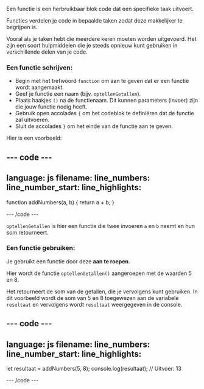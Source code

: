 Een functie is een herbruikbaar blok code dat een specifieke taak uitvoert.

Functies verdelen je code in bepaalde taken zodat deze makkelijker te begrijpen is.

Vooral als je taken hebt die meerdere keren moeten worden uitgevoerd. Het zijn een soort hulpmiddelen die je steeds opnieuw kunt gebruiken in verschillende delen van je code.

### Een functie schrijven:

- Begin met het trefwoord `function` om aan te geven dat er een functie wordt aangemaakt.
- Geef je functie een naam (bijv. `optellenGetallen`).
- Plaats haakjes `()` na de functienaam. Dit kunnen parameters (invoer) zijn die jouw functie nodig heeft.
- Gebruik open accolades `{` om het codeblok te definiëren dat de functie zal uitvoeren.
- Sluit de accolades `}` om het einde van de functie aan te geven.

Hier is een voorbeeld:

--- code ---
---
language: js
filename:
line_numbers:
line_number_start:
line_highlights:
---

function addNumbers(a, b) {
  return a + b;
}
    
--- /code ---

`optellenGetallen` is hier een functie die twee invoeren `a` en `b` neemt en hun som retourneert.

### Een functie gebruiken:

Je gebruikt een functie door deze **aan te roepen**.

Hier wordt de functie `optellenGetallen()` aangeroepen met de waarden 5 en 8.

Het retourneert de som van de getallen, die je vervolgens kunt gebruiken. In dit voorbeeld wordt de som van 5 en 8 toegewezen aan de variabele `resultaat` en vervolgens wordt `resultaat` weergegeven in de console.

--- code ---
---
language: js
filename:
line_numbers: 
line_number_start:
line_highlights:
---

let resultaat = addNumbers(5, 8);
console.log(resultaat); // Uitvoer: 13
    
--- /code ---
